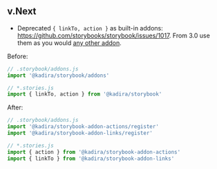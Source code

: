 ## v.Next

- Deprecated `{ linkTo, action }` as built-in addons: https://github.com/storybooks/storybook/issues/1017. From 3.0 use them as you would [any other addon](https://storybooks.js.org/docs/react-storybook/addons/using-addons/).

Before:

```js
// .storybook/addons.js
import '@kadira/storybook/addons'

// *.stories.js
import { linkTo, action } from '@kadira/storybook'
```

After:

```js
// .storybook/addons.js
import '@kadira/storybook-addon-actions/register'
import '@kadira/storybook-addon-links/register'

// *.stories.js
import { action } from '@kadira/storybook-addon-actions'
import { linkTo } from '@kadira/storybook-addon-links'
```
